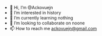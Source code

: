 - 👋 Hi, I’m @Ackovuejn
- 👀 I’m interested in history
- 🌱 I’m currently learning nothing
- 💞️ I’m looking to collaborate on noone
- 📫 How to reach me ackovuejn@gmail.com 

<!---
Ackovuejn/Ackovuejn is a ✨ special ✨ repository because its `README.md` (this file) appears on your GitHub profile.
You can click the Preview link to take a look at your changes.
--->
